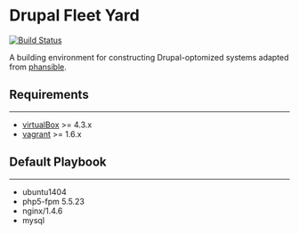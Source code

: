 # Drupal Fleet Yard

[![Build Status](https://travis-ci.org/craychee/drupal-fleet-yard.svg?branch=master)](https://travis-ci.org/craychee/drupal-fleet-yard)

A building environment for constructing Drupal-optomized systems adapted from [phansible](http://phansible.com/).

## Requirements

------------
* [virtualBox](https://www.virtualbox.org/wiki/Downloads) >= 4.3.x
* [vagrant](http://downloads.vagrantup.com/) >= 1.6.x

## Default Playbook

-----------------

* ubuntu1404
* php5-fpm 5.5.23 
* nginx/1.4.6
* mysql
